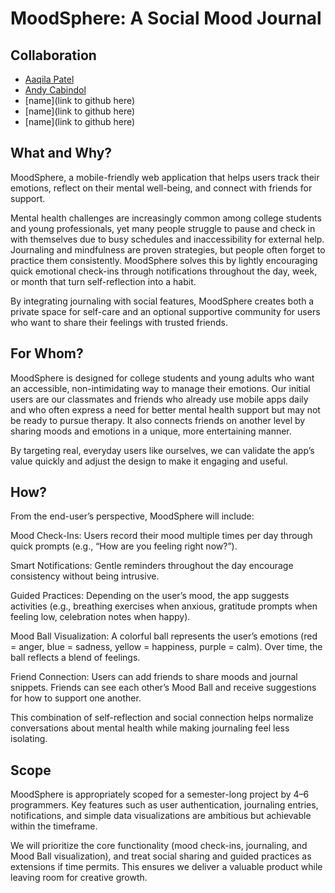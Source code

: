 # MoodSphere: A Social Mood Journal 

## Collaboration 

- [Aaqila Patel](https://github.com/aaqilap)
- [Andy Cabindol](https://github.com/andycabindol)
- [name](link to github here)
- [name](link to github here)
- [name](link to github here)

## What and Why?

MoodSphere, a mobile-friendly web application that helps users track their emotions, reflect on their mental well-being, and connect with friends for support.

Mental health challenges are increasingly common among college students and young professionals, yet many people struggle to pause and check in with themselves due to busy schedules and inaccessibility for external help. Journaling and mindfulness are proven strategies, but people often forget to practice them consistently. MoodSphere solves this by lightly encouraging quick emotional check-ins through notifications throughout the day, week, or month that turn self-reflection into a habit.

By integrating journaling with social features, MoodSphere creates both a private space for self-care and an optional supportive community for users who want to share their feelings with trusted friends.

## For Whom?

MoodSphere is designed for college students and young adults who want an accessible, non-intimidating way to manage their emotions. Our initial users are our classmates and friends who already use mobile apps daily and who often express a need for better mental health support but may not be ready to pursue therapy. It also connects friends on another level by sharing moods and emotions in a unique, more entertaining manner.

By targeting real, everyday users like ourselves, we can validate the app’s value quickly and adjust the design to make it engaging and useful.

## How?

From the end-user’s perspective, MoodSphere will include:

Mood Check-Ins: Users record their mood multiple times per day through quick prompts (e.g., “How are you feeling right now?”).

Smart Notifications: Gentle reminders throughout the day encourage consistency without being intrusive.

Guided Practices: Depending on the user’s mood, the app suggests activities (e.g., breathing exercises when anxious, gratitude prompts when feeling low, celebration notes when happy).

Mood Ball Visualization: A colorful ball represents the user’s emotions (red = anger, blue = sadness, yellow = happiness, purple = calm). Over time, the ball reflects a blend of feelings.

Friend Connection: Users can add friends to share moods and journal snippets. Friends can see each other’s Mood Ball and receive suggestions for how to support one another.

This combination of self-reflection and social connection helps normalize conversations about mental health while making journaling feel less isolating.

## Scope 

MoodSphere is appropriately scoped for a semester-long project by 4–6 programmers. Key features such as user authentication, journaling entries, notifications, and simple data visualizations are ambitious but achievable within the timeframe.

We will prioritize the core functionality (mood check-ins, journaling, and Mood Ball visualization), and treat social sharing and guided practices as extensions if time permits. This ensures we deliver a valuable product while leaving room for creative growth.


